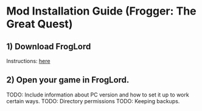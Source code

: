 # Mod Installation Guide (Frogger: The Great Quest)

## 1) Download FrogLord
Instructions: [here](../../download-froglord.md)

## 2) Open your game in FrogLord.

TODO: Include information about PC version and how to set it up to work certain ways.
TODO: Directory permissions
TODO: Keeping backups.